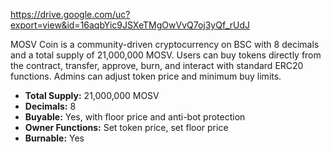 https://drive.google.com/uc?export=view&id=16aqbYic9JSXeTMgOwVvQ7oj3yQf_rUdJ

MOSV Coin is a community-driven cryptocurrency on BSC with 8 decimals and a total supply of 21,000,000 MOSV. Users can buy tokens directly from the contract, transfer, approve, burn, and interact with standard ERC20 functions. Admins can adjust token price and minimum buy limits.

- **Total Supply:** 21,000,000 MOSV  
- **Decimals:** 8  
- **Buyable:** Yes, with floor price and anti-bot protection  
- **Owner Functions:** Set token price, set floor price  
- **Burnable:** Yes
